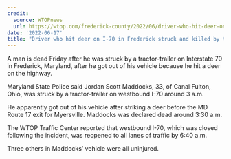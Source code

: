 ```yaml
---
credit:
  source: WTOPnews
  url: https://wtop.com/frederick-county/2022/06/driver-who-hit-deer-on-i-70-in-frederick-struck-and-killed-by-tractor-trailer-after-exiting-vehicle/
date: '2022-06-17'
title: "Driver who hit deer on I-70 in Frederick struck and killed by tractor-trailer after exiting vehicle"
---
```

A man is dead Friday after he was struck by a tractor-trailer on Interstate 70 in Frederick, Maryland, after he got out of his vehicle because he hit a deer on the highway.

Maryland State Police said Jordan Scott Maddocks, 33, of Canal Fulton, Ohio, was struck by a tractor-trailer on westbound I-70 around 3 a.m.

He apparently got out of his vehicle after striking a deer before the MD Route 17 exit for Myersville. Maddocks was declared dead around 3:30 a.m.

The WTOP Traffic Center reported that westbound I-70, which was closed following the incident, was reopened to all lanes of traffic by 6:40 a.m.

Three others in Maddocks’ vehicle were all uninjured.
